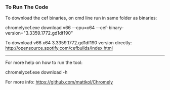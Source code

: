 ### To Run The Code
To download the cef binaries, on cmd line run in same folder as binaries:

chromelycef.exe download v66 --cpu=x64 --cef-binary-version="3.3359.1772.gd1df190"

To download v66 x64 3.3359.1772.gd1df190 version directly:
http://opensource.spotify.com/cefbuilds/index.html

-------------------------------------------
For more help on how to run the tool:

chromelycef.exe download -h

For more info:
https://github.com/mattkol/Chromely 
